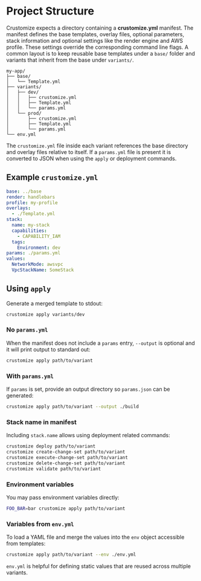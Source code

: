 # Project Structure

Crustomize expects a directory containing a **crustomize.yml** manifest. The manifest defines the base templates, overlay files, optional parameters, stack information and optional settings like the render engine and AWS profile. These settings override the corresponding command line flags. A common layout is to keep reusable base templates under a `base/` folder and variants that inherit from the base under `variants/`.

```
my-app/
├── base/
│   └── Template.yml
├── variants/
│   ├── dev/
│   │   ├── crustomize.yml
│   │   ├── Template.yml
│   │   └── params.yml
│   └── prod/
│       ├── crustomize.yml
│       ├── Template.yml
│       └── params.yml
└── env.yml
```

The `crustomize.yml` file inside each variant references the base directory and overlay files relative to itself. If a `params.yml` file is present it is converted to JSON when using the `apply` or deployment commands.

## Example `crustomize.yml`

```yaml
base: ../base
render: handlebars
profile: my-profile
overlays:
  - ./Template.yml
stack:
  name: my-stack
  capabilities:
    - CAPABILITY_IAM
  tags:
    Environment: dev
params: ./params.yml
values:
  NetworkMode: awsvpc
  VpcStackName: SomeStack
```


## Using `apply`

Generate a merged template to stdout:

```bash
crustomize apply variants/dev
```

### No `params.yml`
When the manifest does not include a `params` entry, `--output` is optional and it will print output to standard out:

```bash
crustomize apply path/to/variant
```

### With `params.yml`
If `params` is set, provide an output directory so `params.json` can be generated:

```bash
crustomize apply path/to/variant --output ./build
```

### Stack name in manifest
Including `stack.name` allows using deployment related commands:

```bash
crustomize deploy path/to/variant
crustomize create-change-set path/to/variant
crustomize execute-change-set path/to/variant
crustomize delete-change-set path/to/variant
crustomize validate path/to/variant
```

### Environment variables
You may pass environment variables directly:

```bash
FOO_BAR=bar crustomize apply path/to/variant
```

### Variables from `env.yml`
To load a YAML file and merge the values into the `env` object accessible from templates:

```bash
crustomize apply path/to/variant --env ./env.yml
```

`env.yml` is helpful for defining static values that are reused across multiple variants.
